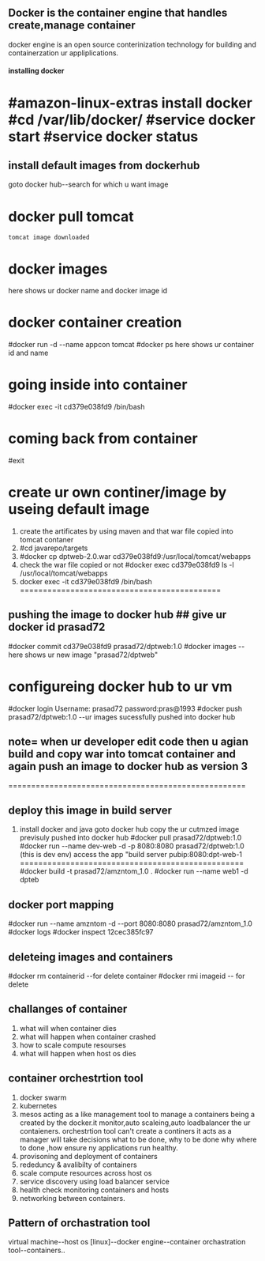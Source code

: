 ## Docker is the container engine that handles create,manage container 
docker engine is an open source conterinization technology for building and containerzation ur appliplications.
#### installing docker ###
#amazon-linux-extras install docker
#cd /var/lib/docker/
#service docker start
#service docker status
=========================
## install default images from dockerhub ##
goto docker hub--search for which u want image
# docker pull tomcat
    tomcat image downloaded
# docker images
  here shows ur docker name and docker image id
# docker container creation
 #docker run -d  --name appcon tomcat
 #docker ps
    here shows ur container id and name
# going inside into container ##
#docker exec -it cd379e038fd9 /bin/bash
# coming back from container 
 #exit
# create ur own continer/image by useing default image
 1. create the artificates by using maven and that war file copied into tomcat contaner 
 2. #cd javarepo/targets
 3. #docker cp dptweb-2.0.war cd379e038fd9:/usr/local/tomcat/webapps
 4. check the war file copied or not 
   #docker exec cd379e038fd9 ls -l /usr/local/tomcat/webapps
 5. docker exec -it cd379e038fd9 /bin/bash
============================================
 ## pushing the image to docker hub ## give ur docker id prasad72
 #docker commit cd379e038fd9 prasad72/dptweb:1.0
 #docker images 
 --here shows ur new image "prasad72/dptweb"
 # configureing docker hub to ur vm ##
 #docker login
  Username: prasad72 password:pras@1993
 #docker push prasad72/dptweb:1.0
     --ur images sucessfully pushed into docker hub
## note= when ur developer edit code then u agian build and copy war into tomcat container and again push an image to docker hub as version 3
====================================================
## deploy this image in build server ##
1. install docker and java
 goto docker hub copy the ur cutmzed image previsuly pushed into docker hub
#docker pull prasad72/dptweb:1.0
#docker run --name dev-web -d -p 8080:8080 prasad72/dptweb:1.0 (this is dev env)
 access the app "build server pubip:8080:dpt-web-1
=================================================
#docker build -t prasad72/amzntom_1.0 .
#docker run --name web1 -d dpteb
## docker port mapping ##
#docker run --name amzntom -d --port 8080:8080 prasad72/amzntom_1.0
#docker logs
#docker inspect 12cec385fc97
## deleteing images and containers ##
#docker rm containerid  --for delete container
#docker rmi imageid    -- for delete

## challanges of container
1. what will when container dies
2. what will happen when container crashed
3. how to scale compute resourses
4. what will happen when host os dies

## container orchestrtion tool ##
1. docker swarm
2. kubernetes
3. mesos
                         acting as a like management
 tool to manage a containers being a  created by the docker.it monitor,auto scaleing,auto loadbalancer the ur contaieners.
orchestrtion tool can't create a continers it acts as a manager will take decisions what to be done, why to be done why where to done ,how ensure ny applications run healthy.
1. provisoning and deployment of containers
2. rededuncy & avalibilty of containers
3. scale compute resources across host os
4. service discovery using load balancer service 
5. health check monitoring containers and hosts
6. networking between containers.
## Pattern of orchastration tool ##
virtual machine--host os [linux]--docker engine--container orchastration tool--containers..
